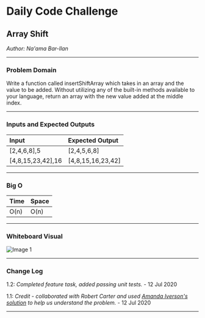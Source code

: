# Daily Code Challenge

## Array Shift
*Author: Na'ama Bar-Ilan*

---

### Problem Domain

Write a function called insertShiftArray which takes in an array and the value to be added. Without utilizing any of the built-in methods available to your language, return an array with the new value added at the middle index.

---

### Inputs and Expected Outputs

| Input | Expected Output |
| :----------- | :----------- |
| [2,4,6,8],5 | [2,4,5,6,8] |
| [4,8,15,23,42],16 | [4,8,15,16,23,42] |


---

### Big O


| Time | Space |
| :----------- | :----------- |
| O(n) | O(n) |


---


### Whiteboard Visual

![Image 1](array-shift.png)


---

### Change Log
1.2: *Completed feature task, added passing unit tests.* - 12 Jul 2020 

1.1: *Credit - collaborated with Robert Carter and used [Amanda Iverson's solution](https://github.com/Aiverson1011/Data-Structures-and-Algorithms/blob/master/Challenges/arrayShift/arrayShift/Program.cs) to help us understand the problem.* - 12 Jul 2020 

---




